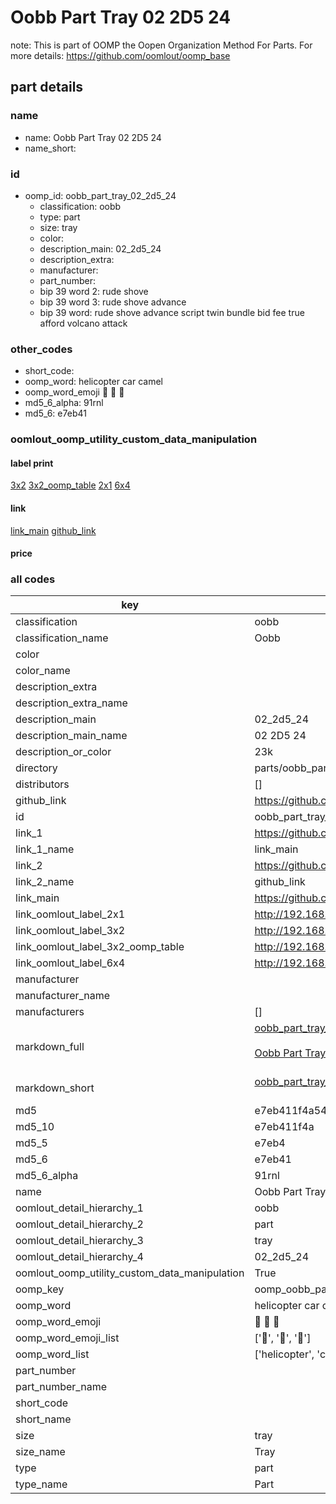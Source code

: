 # Oobb Part Tray 02 2D5 24  

note: This is part of OOMP the Oopen Organization Method For Parts. For more details: https://github.com/oomlout/oomp_base

##  part details





### name
* name: Oobb Part Tray 02 2D5 24
* name_short: 
### id
* oomp_id: oobb_part_tray_02_2d5_24
  * classification: oobb
  * type: part
  * size: tray
  * color: 
  * description_main: 02_2d5_24
  * description_extra: 
  * manufacturer: 
  * part_number: 
  * bip 39 word 2: rude shove
  * bip 39 word 3: rude shove advance
  * bip 39 word: rude shove advance script twin bundle bid fee true afford volcano attack

### other_codes
* short_code: 
* oomp_word: helicopter car camel
* oomp_word_emoji :helicopter: :car: :camel:
* md5_6_alpha: 91rnl
* md5_6: e7eb41






### oomlout_oomp_utility_custom_data_manipulation
#### label print
[3x2](http://192.168.1.245:1112/?label=oomp%2091rnl)
[3x2_oomp_table](http://192.168.1.107:1112/?label=oomp%2091rnl)
[2x1](http://192.168.1.242:1112/?label=oomp%2091rnl)
[6x4](http://192.168.1.55:1112/?label=oomp%2091rnl)    

#### link

[link_main](https://github.com/oomlout/oomlout_oomp_current_version_messy/tree/main/parts/oobb_part_tray_02_2d5_24) [github_link](https://github.com/oomlout/oomlout_oomp_part_src/tree/main/parts/oobb_part_tray_02_2d5_24)                             

#### price







### all codes 
| key | value |  
| --- | --- |  
| classification | oobb |  
| classification_name | Oobb |  
| color |  |  
| color_name |  |  
| description_extra |  |  
| description_extra_name |  |  
| description_main | 02_2d5_24 |  
| description_main_name | 02 2D5 24 |  
| description_or_color | 23k |  
| directory | parts/oobb_part_tray_02_2d5_24 |  
| distributors | [] |  
| github_link | https://github.com/oomlout/oomlout_oomp_part_src/tree/main/parts/oobb_part_tray_02_2d5_24 |  
| id | oobb_part_tray_02_2d5_24 |  
| link_1 | https://github.com/oomlout/oomlout_oomp_current_version_messy/tree/main/parts/oobb_part_tray_02_2d5_24 |  
| link_1_name | link_main |  
| link_2 | https://github.com/oomlout/oomlout_oomp_part_src/tree/main/parts/oobb_part_tray_02_2d5_24 |  
| link_2_name | github_link |  
| link_main | https://github.com/oomlout/oomlout_oomp_current_version_messy/tree/main/parts/oobb_part_tray_02_2d5_24 |  
| link_oomlout_label_2x1 | http://192.168.1.242:1112/?label=oomp%2091rnl |  
| link_oomlout_label_3x2 | http://192.168.1.245:1112/?label=oomp%2091rnl |  
| link_oomlout_label_3x2_oomp_table | http://192.168.1.107:1112/?label=oomp%2091rnl |  
| link_oomlout_label_6x4 | http://192.168.1.55:1112/?label=oomp%2091rnl |  
| manufacturer |  |  
| manufacturer_name |  |  
| manufacturers | [] |  
| markdown_full | [oobb_part_tray_02_2d5_24](https://github.com/oomlout/oomlout_oomp_current_version_messy/tree/main/parts/oobb_part_tray_02_2d5_24)<br>[](https://github.com/oomlout/oomlout_oomp_current_version_messy/tree/main/parts/oobb_part_tray_02_2d5_24)<br>[Oobb Part Tray 02 2D5 24](https://github.com/oomlout/oomlout_oomp_current_version_messy/tree/main/parts/oobb_part_tray_02_2d5_24)<br><br> |  
| markdown_short | [oobb_part_tray_02_2d5_24](https://github.com/oomlout/oomlout_oomp_current_version_messy/tree/main/parts/oobb_part_tray_02_2d5_24)<br><br> |  
| md5 | e7eb411f4a5482c07975bc1a07f1c5e7 |  
| md5_10 | e7eb411f4a |  
| md5_5 | e7eb4 |  
| md5_6 | e7eb41 |  
| md5_6_alpha | 91rnl |  
| name | Oobb Part Tray 02 2D5 24 |  
| oomlout_detail_hierarchy_1 | oobb |  
| oomlout_detail_hierarchy_2 | part |  
| oomlout_detail_hierarchy_3 | tray |  
| oomlout_detail_hierarchy_4 | 02_2d5_24 |  
| oomlout_oomp_utility_custom_data_manipulation | True |  
| oomp_key | oomp_oobb_part_tray_02_2d5_24 |  
| oomp_word | helicopter car camel |  
| oomp_word_emoji | :helicopter: :car: :camel: |  
| oomp_word_emoji_list | [':helicopter:', ':car:', ':camel:'] |  
| oomp_word_list | ['helicopter', 'car', 'camel'] |  
| part_number |  |  
| part_number_name |  |  
| short_code |  |  
| short_name |  |  
| size | tray |  
| size_name | Tray |  
| type | part |  
| type_name | Part |  
